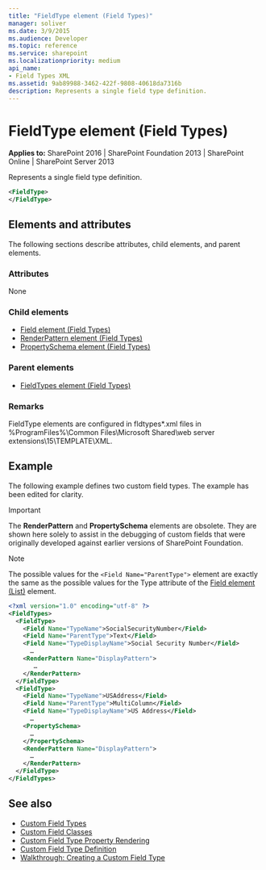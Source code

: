```yaml
---
title: "FieldType element (Field Types)"
manager: soliver
ms.date: 3/9/2015
ms.audience: Developer
ms.topic: reference
ms.service: sharepoint
ms.localizationpriority: medium
api_name:
- Field Types XML
ms.assetid: 9ab89988-3462-422f-9808-40618da7316b
description: Represents a single field type definition.
---
```


# FieldType element (Field Types)

**Applies to:** SharePoint 2016 | SharePoint Foundation 2013 | SharePoint Online | SharePoint Server 2013
  
Represents a single field type definition.
  
```XML
<FieldType>
</FieldType>
```

## Elements and attributes

The following sections describe attributes, child elements, and parent elements.

### Attributes

None
   
### Child elements

- [Field element (Field Types)](field-element-field-types.md) 
- [RenderPattern element (Field Types)](renderpattern-element-field-types.md)  
- [PropertySchema element (Field Types)](propertyschema-element-field-types.md) 
   
### Parent elements

- [FieldTypes element (Field Types)](fieldtypes-element-field-types.md)
   
### Remarks

FieldType elements are configured in fldtypes\*.xml files in %ProgramFiles%\Common Files\Microsoft Shared\web server extensions\15\TEMPLATE\XML. 
  
## Example

The following example defines two custom field types. The example has been edited for clarity.
  
> [!IMPORTANT]
> The **RenderPattern** and **PropertySchema** elements are obsolete. They are shown here solely to assist in the debugging of custom fields that were originally developed against earlier versions of SharePoint Foundation. 
  
> [!NOTE]
> The possible values for the `<Field Name="ParentType">` element are exactly the same as the possible values for the Type attribute of the [Field element (List)](field-element-list.md) element. 
  
```XML
<?xml version="1.0" encoding="utf-8" ?>
<FieldTypes>
  <FieldType>
    <Field Name="TypeName">SocialSecurityNumber</Field>
    <Field Name="ParentType">Text</Field>
    <Field Name="TypeDisplayName">Social Security Number</Field>
      …
    <RenderPattern Name="DisplayPattern">
       …
    </RenderPattern>
  </FieldType>
  <FieldType>
    <Field Name="TypeName">USAddress</Field>
    <Field Name="ParentType">MultiColumn</Field>
    <Field Name="TypeDisplayName">US Address</Field>
      …
    <PropertySchema>
      …
    </PropertySchema>
    <RenderPattern Name="DisplayPattern">
      …
    </RenderPattern>
  </FieldType>
</FieldTypes>
```

## See also

- [Custom Field Types](https://msdn.microsoft.com/library/1345b345-226d-443a-918f-af123a3c7b13%28Office.15%29.aspx) 
- [Custom Field Classes](https://msdn.microsoft.com/library/436a9d9b-7a6f-4e8f-86e8-f42ded85c069%28Office.15%29.aspx)
- [Custom Field Type Property Rendering](https://msdn.microsoft.com/library/a959ad5b-6f3a-462c-80b9-e2d00bb0d62a%28Office.15%29.aspx)
- [Custom Field Type Definition](https://msdn.microsoft.com/library/b3315997-671f-4c29-9518-48cc4592f205%28Office.15%29.aspx)
- [Walkthrough: Creating a Custom Field Type](https://msdn.microsoft.com/library/089a1b8a-cafc-4050-b445-16650602fe4f%28Office.15%29.aspx)
